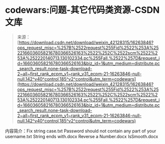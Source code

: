 <!--yml
category: codewars
date: 2022-08-13 11:34:09
-->

# codewars:问题-其它代码类资源-CSDN文库

> 来源：[https://download.csdn.net/download/weixin_42128315/16263846?ops_request_misc=%257B%2522request%255Fid%2522%253A%2522166036058216780366526163%2522%252C%2522scm%2522%253A%252220140713.130102334.pc%255Fall.%2522%257D&request_id=166036058216780366526163&biz_id=1&utm_medium=distribute.pc_search_result.none-task-download-2~all~first_rank_ecpm_v1~rank_v31_ecpm-21-16263846-null-null.142^v40^control,185^v2^control&utm_term=codewars](https://download.csdn.net/download/weixin_42128315/16263846?ops_request_misc=%257B%2522request%255Fid%2522%253A%2522166036058216780366526163%2522%252C%2522scm%2522%253A%252220140713.130102334.pc%255Fall.%2522%257D&request_id=166036058216780366526163&biz_id=1&utm_medium=distribute.pc_search_result.none-task-download-2~all~first_rank_ecpm_v1~rank_v31_ecpm-21-16263846-null-null.142^v40^control,185^v2^control&utm_term=codewars)

内容简介：Fix string case.txt Password should not contain any part of your username.txt String ends with.docx Reverse a Number.docx IsSmooth.docx